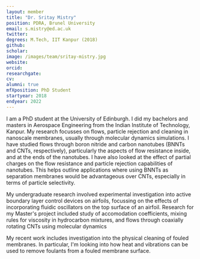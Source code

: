 ```yaml
---
layout: member
title: "Dr. Sritay Mistry"
position: PDRA, Brunel University
email: s.mistry@ed.ac.uk
twitter: 
degrees: M.Tech, IIT Kanpur (2018)
github: 
scholar: 
image: /images/team/sritay-mistry.jpg
website: 
orcid:
researchgate: 	
cv: 
alumni: true
mfXposition: PhD Student
startyear: 2018
endyear: 2022
---
```


I am a PhD student at the University of Edinburgh. I did my bachelors and masters in Aerospace Engineering from the Indian Institute of Technology, Kanpur. My research focusses on flows, particle rejection and cleaning in nanoscale membranes, usually through molecular dynamics simulations. I have studied flows through boron nitride and carbon nanotubes (BNNTs and CNTs, respectively), particularly the aspects of flow resistance inside, and at the ends of the nanotubes. I have also looked at the effect of partial charges on the flow resistance and particle rejection capabilities of nanotubes. This helps outline applications where using BNNTs as separation membranes would be advantageous over CNTs, especially in terms of particle selectivity.  

My undergraduate research involved experimental investigation into active boundary layer control devices on airfoils, focussing on the effects of incorporating fluidic oscillators on the top surface of an airfoil. Research for my Master's project included study of accomodation coefficients, mixing rules for viscosity in hydrocarbon mixtures, and flows through coaxially rotating CNTs using molecular dynamics

My recent work includes investigation into the physical cleaning of fouled membranes. In particular, I'm looking into how heat and vibrations can be used to remove foulants from a fouled membrane surface.

